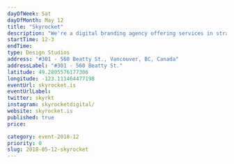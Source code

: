```yaml
---
dayOfWeek: Sat
dayOfMonth: May 12
title: "Skyrocket"
description: "We're a digital branding agency offering services in strategy, design and engineering. During VDW we will have team members in the space to host guests and answer questions about our process and work. We'll have case studies/work on the walls and beer/appies for guests. "
startTime: 12-3
endTime: 
type: Design Studios
address: "#301 - 560 Beatty St., Vancouver, BC, Canada"
addressLabel: "#301 - 560 Beatty St."
latitude: 49.2805576177306
longitude: -123.111464477198
eventUrl: skyrocket.is
eventUrlLabel: 
twitter: skyrkt
instagram: skyrocketdigital/
website: skyrocket.is
published: true
price: 

category: event-2018-12
priority: 0
slug: 2018-05-12-skyrocket
---
```

